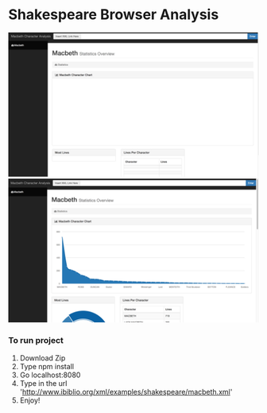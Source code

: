 # Shakespeare Browser Analysis

![Alt text](assets/image.png)
![Alt text](assets/image1.png)

### To run project

1. Download Zip
2. Type npm install
3. Go localhost:8080
4. Type in the url 'http://www.ibiblio.org/xml/examples/shakespeare/macbeth.xml'
5. Enjoy!
